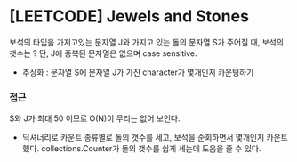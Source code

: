 # [LEETCODE] Jewels and Stones

보석의 타입을 가지고있는 문자열 J와 가지고 있는 돌의 문자열 S가 주어질 때, 보석의 갯수는 ? 단, J에 중복된 문자열은 없으며 case sensitive.

- 추상화 : 문자열 S에 문자열 J가 가진 character가 몇개인지 카운팅하기

### 접근

S와 J가 최대 50 이므로 O(N)이 무리는 없어 보인다.

- 딕셔너리로 카운트
  종류별로 돌의 갯수를 세고, 보석을 순회하면서 몇개인지 카운트했다. collections.Counter가 돌의 갯수를 쉽게 세는데 도움을 줄 수 있다.
